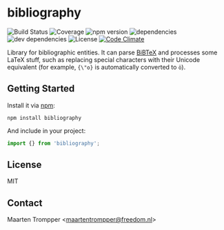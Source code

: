 # bibliography

![Build Status](https://img.shields.io/travis/digitalheir/bibliography-js.svg)
![Coverage](https://img.shields.io/coveralls/digitalheir/bibliography-js.svg)
![npm version](https://img.shields.io/npm/v/bibliography.svg)
![dependencies](https://david-dm.org/digitalheir/bibliography-js.svg)
![dev dependencies](https://img.shields.io/david/dev/digitalheir/bibliography-js.svg)
![License](https://img.shields.io/npm/l/bibliography.svg)
[![Code Climate](https://codeclimate.com/github/digitalheir/bibliography-js/badges/gpa.svg)](https://codeclimate.com/github/digitalheir/bibliography-js)

Library for bibliographic entities. It can parse [BiBTeX](http://www.bibtex.org/) and processes some LaTeX stuff, such as replacing special characters with their Unicode equivalent (for example, `{\"o}`
is automatically converted to `ö`).

## Getting Started

Install it via [npm](https://www.npmjs.com/package/bibliography):

```shell
npm install bibliography
```

And include in your project:

```javascript
import {} from 'bibliography';
```

## License
MIT



## Contact
Maarten Trompper <<maartentrompper@freedom.nl>>
